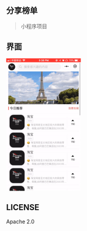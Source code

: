 ## 分享榜单
> 小程序项目

## 界面
![image](https://github.com/hocgin/Mina-Share/blob/master/docs/show.gif?raw=true)

## LICENSE
Apache 2.0
